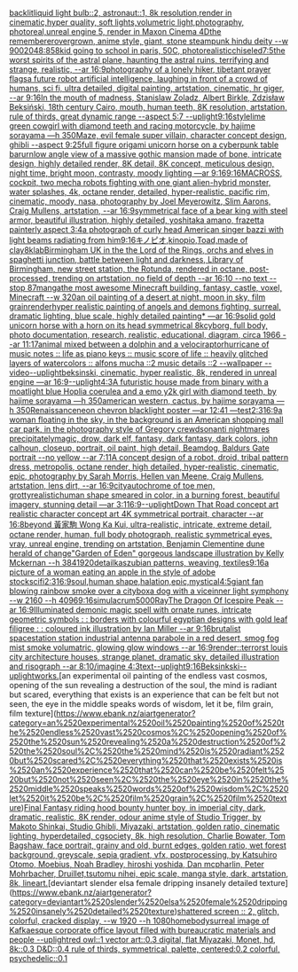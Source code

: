 [backlit](https://www.ebank.nz/aiartgenerator?category=backlit)[liquid light bulb::2, astronaut::1, 8k resolution,render in cinematic,hyper quality, soft lights,volumetric light,photography, photoreal,unreal engine 5, render in Maxon Cinema 4D](https://www.ebank.nz/aiartgenerator?category=liquid%2520light%2520bulb%3A%3A2%2C%2520astronaut%3A%3A1%2C%25208k%2520resolution%2Crender%2520in%2520cinematic%2Chyper%2520quality%2C%2520soft%2520lights%2Cvolumetric%2520light%2Cphotography%2C%2520photoreal%2Cunreal%2520engine%25205%2C%2520render%2520in%2520Maxon%2520Cinema%25204D)[the rememberer](https://www.ebank.nz/aiartgenerator?category=the%2520rememberer)[overgrown, anime style, giant, stone steampunk hindu deity    --w 900](https://www.ebank.nz/aiartgenerator?category=overgrown%2C%2520anime%2520style%2C%2520giant%2C%2520stone%2520steampunk%2520hindu%2520deity%2520%2520%2520%2520--w%2520900)[2048:858](https://www.ebank.nz/aiartgenerator?category=2048%3A858)[kid going to school in paris, 50C, photorealistic](https://www.ebank.nz/aiartgenerator?category=kid%2520going%2520to%2520school%2520in%2520paris%2C%252050C%2C%2520photorealistic)[chiseled](https://www.ebank.nz/aiartgenerator?category=chiseled)[7:5](https://www.ebank.nz/aiartgenerator?category=7%3A5)[the worst spirits of the astral plane, haunting the astral ruins, terrifying and strange, realistic, --ar 16:9](https://www.ebank.nz/aiartgenerator?category=the%2520worst%2520spirits%2520of%2520the%2520astral%2520plane%2C%2520haunting%2520the%2520astral%2520ruins%2C%2520terrifying%2520and%2520strange%2C%2520realistic%2C%2520--ar%252016%3A9)[photography of a lonely hiker, tibetant prayer flags](https://www.ebank.nz/aiartgenerator?category=photography%2520of%2520a%2520lonely%2520hiker%2C%2520tibetant%2520prayer%2520flags)[a future robot artificial intelligence, laughing in front of a crowd of humans, sci fi, ultra detailed, digital painting, artstation, cinematic, hr giger, --ar 9:16](https://www.ebank.nz/aiartgenerator?category=a%2520future%2520robot%2520artificial%2520intelligence%2C%2520laughing%2520in%2520front%2520of%2520a%2520crowd%2520of%2520humans%2C%2520sci%2520fi%2C%2520ultra%2520detailed%2C%2520digital%2520painting%2C%2520artstation%2C%2520cinematic%2C%2520hr%2520giger%2C%2520--ar%25209%3A16)[In the mouth of madness, Stanislaw Zoladz, Albert Birkle, Zdzisław Beksiński, 18th century Cairo, mouth, human teeth, 8K resolution, artstation, rule of thirds, great dynamic range --aspect 5:7 --uplight](https://www.ebank.nz/aiartgenerator?category=In%2520the%2520mouth%2520of%2520madness%2C%2520Stanislaw%2520Zoladz%2C%2520Albert%2520Birkle%2C%2520Zdzis%C5%82aw%2520Beksi%C5%84ski%2C%252018th%2520century%2520Cairo%2C%2520mouth%2C%2520human%2520teeth%2C%25208K%2520resolution%2C%2520artstation%2C%2520rule%2520of%2520thirds%2C%2520great%2520dynamic%2520range%2520--aspect%25205%3A7%2520--uplight)[9:16](https://www.ebank.nz/aiartgenerator?category=9%3A16)[style](https://www.ebank.nz/aiartgenerator?category=style)[lime green cowgirl with diamond teeth and racing motorcycle, by hajime sorayama —h 350](https://www.ebank.nz/aiartgenerator?category=lime%2520green%2520cowgirl%2520with%2520diamond%2520teeth%2520and%2520racing%2520motorcycle%2C%2520by%2520hajime%2520sorayama%2520%E2%80%94h%2520350)[](https://www.ebank.nz/aiartgenerator?category=)[Maze, evil female super villain, character concept design, ghibli --aspect 9:25](https://www.ebank.nz/aiartgenerator?category=Maze%2C%2520evil%2520female%2520super%2520villain%2C%2520character%2520concept%2520design%2C%2520ghibli%2520--aspect%25209%3A25)[full figure origami unicorn horse on a cyberpunk table bar](https://www.ebank.nz/aiartgenerator?category=full%2520figure%2520origami%2520unicorn%2520horse%2520on%2520a%2520cyberpunk%2520table%2520bar)[urn](https://www.ebank.nz/aiartgenerator?category=urn)[low angle view of a massive gothic mansion made of bone, intricate design, highly detailed render, 8K detail, 8K concept, meticulous design, night time, bright moon, contrasty, moody lighting —ar 9:16](https://www.ebank.nz/aiartgenerator?category=low%2520angle%2520view%2520of%2520a%2520massive%2520gothic%2520mansion%2520made%2520of%2520bone%2C%2520intricate%2520design%2C%2520highly%2520detailed%2520render%2C%25208K%2520detail%2C%25208K%2520concept%2C%2520meticulous%2520design%2C%2520night%2520time%2C%2520bright%2520moon%2C%2520contrasty%2C%2520moody%2520lighting%2520%E2%80%94ar%25209%3A16)[9:16](https://www.ebank.nz/aiartgenerator?category=9%3A16)[MACROSS, cockpit, two mecha robots fighting with one giant alien-hybrid monster, water splashes, 4k, octane render, detailed, hyper-realistic, pacific rim, cinematic, moody, nasa, photography by Joel Meyerowitz, Slim Aarons, Craig Mullens, artstation, --ar 16:9](https://www.ebank.nz/aiartgenerator?category=MACROSS%2C%2520cockpit%2C%2520two%2520mecha%2520robots%2520fighting%2520with%2520one%2520giant%2520alien-hybrid%2520monster%2C%2520water%2520splashes%2C%25204k%2C%2520octane%2520render%2C%2520detailed%2C%2520hyper-realistic%2C%2520pacific%2520rim%2C%2520cinematic%2C%2520moody%2C%2520nasa%2C%2520photography%2520by%2520Joel%2520Meyerowitz%2C%2520Slim%2520Aarons%2C%2520Craig%2520Mullens%2C%2520artstation%2C%2520--ar%252016%3A9)[symmetrical face of a bear king with steel armor, beautiful illustration, highly detailed, yoshitaka amano, frazetta painterly aspect 3:4](https://www.ebank.nz/aiartgenerator?category=symmetrical%2520face%2520of%2520a%2520bear%2520king%2520with%2520steel%2520armor%2C%2520beautiful%2520illustration%2C%2520highly%2520detailed%2C%2520yoshitaka%2520amano%2C%2520frazetta%2520painterly%2520aspect%25203%3A4)[a photograph of curly head American singer bazzi with light beams radiating from him](https://www.ebank.nz/aiartgenerator?category=a%2520photograph%2520of%2520curly%2520head%2520American%2520singer%2520bazzi%2520with%2520light%2520beams%2520radiating%2520from%2520him)[9:16](https://www.ebank.nz/aiartgenerator?category=9%3A16)[キノピオ,kinopio,Toad,made of clay](https://www.ebank.nz/aiartgenerator?category=%E3%82%AD%E3%83%8E%E3%83%94%E3%82%AA%2Ckinopio%2CToad%2Cmade%2520of%2520clay)[8k](https://www.ebank.nz/aiartgenerator?category=8k)[lab](https://www.ebank.nz/aiartgenerator?category=lab)[Birmingham UK in the the Lord of the Rings, orchs and elves in spaghetti junction, battle between light and darkness, Library of Birmingham, new street station, the Rotunda, rendered in octane, post-processed, trending on artstation, no field of depth --ar 16:10 --no text --stop 87](https://www.ebank.nz/aiartgenerator?category=Birmingham%2520UK%2520in%2520the%2520the%2520Lord%2520of%2520the%2520Rings%2C%2520orchs%2520and%2520elves%2520in%2520spaghetti%2520junction%2C%2520battle%2520between%2520light%2520and%2520darkness%2C%2520Library%2520of%2520Birmingham%2C%2520new%2520street%2520station%2C%2520the%2520Rotunda%2C%2520rendered%2520in%2520octane%2C%2520post-processed%2C%2520trending%2520on%2520artstation%2C%2520no%2520field%2520of%2520depth%2520--ar%252016%3A10%2520--no%2520text%2520--stop%252087)[manga](https://www.ebank.nz/aiartgenerator?category=manga)[the most awesome Minecraft building, fantasy, castle, voxel, Minecraft --w 320](https://www.ebank.nz/aiartgenerator?category=the%2520most%2520awesome%2520Minecraft%2520building%2C%2520fantasy%2C%2520castle%2C%2520voxel%2C%2520Minecraft%2520--w%2520320)[an oil painting of a desert at night, moon in sky, film grain](https://www.ebank.nz/aiartgenerator?category=an%2520oil%2520painting%2520of%2520a%2520desert%2520at%2520night%2C%2520moon%2520in%2520sky%2C%2520film%2520grain)[render](https://www.ebank.nz/aiartgenerator?category=render)[hyper realistic painting of angels and demons fighting, surreal, dramatic lighting, blue scale, highly detailed painting* —ar 16:9](https://www.ebank.nz/aiartgenerator?category=hyper%2520realistic%2520painting%2520of%2520angels%2520and%2520demons%2520fighting%2C%2520surreal%2C%2520dramatic%2520lighting%2C%2520blue%2520scale%2C%2520highly%2520detailed%2520painting%2A%2520%E2%80%94ar%252016%3A9)[solid gold unicorn horse with a horn on its head symmetrical 8k](https://www.ebank.nz/aiartgenerator?category=solid%2520gold%2520unicorn%2520horse%2520with%2520a%2520horn%2520on%2520its%2520head%2520symmetrical%25208k)[cyborg, full body, photo documentation, research, realistic, educational, diagram, circa 1966 --ar 11:17](https://www.ebank.nz/aiartgenerator?category=cyborg%2C%2520full%2520body%2C%2520photo%2520documentation%2C%2520research%2C%2520realistic%2C%2520educational%2C%2520diagram%2C%2520circa%25201966%2520--ar%252011%3A17)[animal mixed between a dolphin and a velociraptor](https://www.ebank.nz/aiartgenerator?category=animal%2520mixed%2520between%2520a%2520dolphin%2520and%2520a%2520velociraptor)[hurricane of music notes :: life as piano keys :: music score of life :: heavily glitched layers of watercolors :: alfons mucha ::2 music details ::2 --wallpaper --video](https://www.ebank.nz/aiartgenerator?category=hurricane%2520of%2520music%2520notes%2520%3A%3A%2520life%2520as%2520piano%2520keys%2520%3A%3A%2520music%2520score%2520of%2520life%2520%3A%3A%2520heavily%2520glitched%2520layers%2520of%2520watercolors%2520%3A%3A%2520alfons%2520mucha%2520%3A%3A2%2520music%2520details%2520%3A%3A2%2520--wallpaper%2520--video)[--uplight](https://www.ebank.nz/aiartgenerator?category=--uplight)[beksinski, cinematic, hyper realistic, 8k, rendered in unreal engine —ar 16:9](https://www.ebank.nz/aiartgenerator?category=beksinski%2C%2520cinematic%2C%2520hyper%2520realistic%2C%25208k%2C%2520rendered%2520in%2520unreal%2520engine%2520%E2%80%94ar%252016%3A9)[--uplight](https://www.ebank.nz/aiartgenerator?category=--uplight)[4:3](https://www.ebank.nz/aiartgenerator?category=4%3A3)[A futuristic house made from binary with a moat](https://www.ebank.nz/aiartgenerator?category=A%2520futuristic%2520house%2520made%2520from%2520binary%2520with%2520a%2520moat)[light blue Hoplia coerulea and a emo y2k girl with diamond teeth,  by hajime sorayama —h 350](https://www.ebank.nz/aiartgenerator?category=light%2520blue%2520Hoplia%2520coerulea%2520and%2520a%2520emo%2520y2k%2520girl%2520with%2520diamond%2520teeth%2C%2520%2520by%2520hajime%2520sorayama%2520%E2%80%94h%2520350)[american western, cactus, by hajime sorayama —h 350](https://www.ebank.nz/aiartgenerator?category=american%2520western%2C%2520cactus%2C%2520by%2520hajime%2520sorayama%2520%E2%80%94h%2520350)[Renaissance](https://www.ebank.nz/aiartgenerator?category=Renaissance)[neon chevron blacklight poster —ar 12:41 —test](https://www.ebank.nz/aiartgenerator?category=neon%2520chevron%2520blacklight%2520poster%2520%E2%80%94ar%252012%3A41%2520%E2%80%94test)[2:3](https://www.ebank.nz/aiartgenerator?category=2%3A3)[16:9](https://www.ebank.nz/aiartgenerator?category=16%3A9)[a woman floating in the sky, in the background is an American shopping mall car park, in the photography style of Gregory crewdson](https://www.ebank.nz/aiartgenerator?category=a%2520woman%2520floating%2520in%2520the%2520sky%2C%2520in%2520the%2520background%2520is%2520an%2520American%2520shopping%2520mall%2520car%2520park%2C%2520in%2520the%2520photography%2520style%2520of%2520Gregory%2520crewdson)[anti nightmares precipitately](https://www.ebank.nz/aiartgenerator?category=anti%2520nightmares%2520precipitately)[magic, drow, dark elf, fantasy, dark fantasy, dark colors, john calhoun,  closeup, portrait, oil paint, high detail, Beamdog, Baldurs Gate  portrait  --no yellow --ar 7:11](https://www.ebank.nz/aiartgenerator?category=magic%2C%2520drow%2C%2520dark%2520elf%2C%2520fantasy%2C%2520dark%2520fantasy%2C%2520dark%2520colors%2C%2520john%2520calhoun%2C%2520%2520closeup%2C%2520portrait%2C%2520oil%2520paint%2C%2520high%2520detail%2C%2520Beamdog%2C%2520Baldurs%2520Gate%2520%2520portrait%2520%2520--no%2520yellow%2520--ar%25207%3A11)[A concept design of a robot, droid, tribal pattern dress, metropolis, octane render, high detailed, hyper-realistic, cinematic, epic, photography by Sarah Morris, Hellen van Meene, Craig Mullens, artstation, lens dirt, --ar 16:9](https://www.ebank.nz/aiartgenerator?category=A%2520concept%2520design%2520of%2520a%2520robot%2C%2520droid%2C%2520tribal%2520pattern%2520dress%2C%2520metropolis%2C%2520octane%2520render%2C%2520high%2520detailed%2C%2520hyper-realistic%2C%2520cinematic%2C%2520epic%2C%2520photography%2520by%2520Sarah%2520Morris%2C%2520Hellen%2520van%2520Meene%2C%2520Craig%2520Mullens%2C%2520artstation%2C%2520lens%2520dirt%2C%2520--ar%252016%3A9)[city](https://www.ebank.nz/aiartgenerator?category=city)[autochrome of toe men, grotty](https://www.ebank.nz/aiartgenerator?category=autochrome%2520of%2520toe%2520men%2C%2520grotty)[realistic](https://www.ebank.nz/aiartgenerator?category=realistic)[human shape smeared in color, in a burning forest, beautiful imagery, stunning detail —ar 3:1](https://www.ebank.nz/aiartgenerator?category=human%2520shape%2520smeared%2520in%2520color%2C%2520in%2520a%2520burning%2520forest%2C%2520beautiful%2520imagery%2C%2520stunning%2520detail%2520%E2%80%94ar%25203%3A1)[16:9](https://www.ebank.nz/aiartgenerator?category=16%3A9)[--uplight](https://www.ebank.nz/aiartgenerator?category=--uplight)[Down That Road concept art realistic character concept art 4K symmetrical portrait, character --ar 16:8](https://www.ebank.nz/aiartgenerator?category=Down%2520That%2520Road%2520concept%2520art%2520realistic%2520character%2520concept%2520art%25204K%2520symmetrical%2520portrait%2C%2520character%2520--ar%252016%3A8)[beyond 黃家駒 Wong Ka Kui, ultra-realistic, intricate, extreme detail, octane render, human, full body photograph, realistic symmetrical eyes, vray, unreal engine, trending on artstation, Benjamin Clementine dune herald of change](https://www.ebank.nz/aiartgenerator?category=beyond%2520%E9%BB%83%E5%AE%B6%E9%A7%92%2520Wong%2520Ka%2520Kui%2C%2520ultra-realistic%2C%2520intricate%2C%2520extreme%2520detail%2C%2520octane%2520render%2C%2520human%2C%2520full%2520body%2520photograph%2C%2520realistic%2520symmetrical%2520eyes%2C%2520vray%2C%2520unreal%2520engine%2C%2520trending%2520on%2520artstation%2C%2520Benjamin%2520Clementine%2520dune%2520herald%2520of%2520change)["Garden of Eden" gorgeous landscape illustration by Kelly Mckernan --h 384](https://www.ebank.nz/aiartgenerator?category=%22Garden%2520of%2520Eden%22%2520gorgeous%2520landscape%2520illustration%2520by%2520Kelly%2520Mckernan%2520--h%2520384)[1920](https://www.ebank.nz/aiartgenerator?category=1920)[detail](https://www.ebank.nz/aiartgenerator?category=detail)[kaszubian patterns, weaving, textiles](https://www.ebank.nz/aiartgenerator?category=kaszubian%2520patterns%2C%2520weaving%2C%2520textiles)[9:16](https://www.ebank.nz/aiartgenerator?category=9%3A16)[a picture of a woman eating an apple in the style of adobe stock](https://www.ebank.nz/aiartgenerator?category=a%2520picture%2520of%2520a%2520woman%2520eating%2520an%2520apple%2520in%2520the%2520style%2520of%2520adobe%2520stock)[scifi](https://www.ebank.nz/aiartgenerator?category=scifi)[2:3](https://www.ebank.nz/aiartgenerator?category=2%3A3)[16:9](https://www.ebank.nz/aiartgenerator?category=16%3A9)[soul,human shape,halation,epic,mystical](https://www.ebank.nz/aiartgenerator?category=soul%2Chuman%2520shape%2Chalation%2Cepic%2Cmystical)[4:5](https://www.ebank.nz/aiartgenerator?category=4%3A5)[giant fan blowing rainbow smoke over a city](https://www.ebank.nz/aiartgenerator?category=giant%2520fan%2520blowing%2520rainbow%2520smoke%2520over%2520a%2520city)[box](https://www.ebank.nz/aiartgenerator?category=box)[a dog with a vice](https://www.ebank.nz/aiartgenerator?category=a%2520dog%2520with%2520a%2520vice)[inner light symphony  --w 2160 --h 4096](https://www.ebank.nz/aiartgenerator?category=inner%2520light%2520symphony%2520%2520--w%25202160%2520--h%25204096)[9:16](https://www.ebank.nz/aiartgenerator?category=9%3A16)[simulacrum](https://www.ebank.nz/aiartgenerator?category=simulacrum)[5000](https://www.ebank.nz/aiartgenerator?category=5000)[Ray](https://www.ebank.nz/aiartgenerator?category=Ray)[The Dragon Of Icespire Peak --ar 16:9](https://www.ebank.nz/aiartgenerator?category=The%2520Dragon%2520Of%2520Icespire%2520Peak%2520--ar%252016%3A9)[Illuminated demonic magic spell with ornate runes, intricate geometric symbols : : borders with colourful egyptian designs with gold leaf filigree : : coloured ink illustration by Ian Miller --ar 9:16](https://www.ebank.nz/aiartgenerator?category=Illuminated%2520demonic%2520magic%2520spell%2520with%2520ornate%2520runes%2C%2520intricate%2520geometric%2520symbols%2520%3A%2520%3A%2520borders%2520with%2520colourful%2520egyptian%2520designs%2520with%2520gold%2520leaf%2520filigree%2520%3A%2520%3A%2520coloured%2520ink%2520illustration%2520by%2520Ian%2520Miller%2520--ar%25209%3A16)[brutalist spacestation station industrial antenna parabole in a red desert, smog fog mist smoke volumatric, glowing glow windows --ar 16:9](https://www.ebank.nz/aiartgenerator?category=brutalist%2520spacestation%2520station%2520industrial%2520antenna%2520parabole%2520in%2520a%2520red%2520desert%2C%2520smog%2520fog%2520mist%2520smoke%2520volumatric%2C%2520glowing%2520glow%2520windows%2520--ar%252016%3A9)[render::](https://www.ebank.nz/aiartgenerator?category=render%3A%3A)[terror](https://www.ebank.nz/aiartgenerator?category=terror)[st louis city architecture houses, strange planet, dramatic sky, detailed illustration and risograph --ar 8:10](https://www.ebank.nz/aiartgenerator?category=st%2520louis%2520city%2520architecture%2520houses%2C%2520strange%2520planet%2C%2520dramatic%2520sky%2C%2520detailed%2520illustration%2520and%2520risograph%2520--ar%25208%3A10)[/imagine 4:3](https://www.ebank.nz/aiartgenerator?category=/imagine%25204%3A3)[text](https://www.ebank.nz/aiartgenerator?category=text)[--uplight](https://www.ebank.nz/aiartgenerator?category=--uplight)[9:16](https://www.ebank.nz/aiartgenerator?category=9%3A16)[Beksinkski](https://www.ebank.nz/aiartgenerator?category=Beksinkski)[--uplight](https://www.ebank.nz/aiartgenerator?category=--uplight)[works.](https://www.ebank.nz/aiartgenerator?category=works.)[an experimental oil painting of the endless vast cosmos, opening of the sun revealing a destruction of the soul, the mind is radiant but scared, everything that exists is an experience that can be felt but not seen, the eye in the middle speaks words of wisdom, let it be, film grain, film texture](https://www.ebank.nz/aiartgenerator?category=an%2520experimental%2520oil%2520painting%2520of%2520the%2520endless%2520vast%2520cosmos%2C%2520opening%2520of%2520the%2520sun%2520revealing%2520a%2520destruction%2520of%2520the%2520soul%2C%2520the%2520mind%2520is%2520radiant%2520but%2520scared%2C%2520everything%2520that%2520exists%2520is%2520an%2520experience%2520that%2520can%2520be%2520felt%2520but%2520not%2520seen%2C%2520the%2520eye%2520in%2520the%2520middle%2520speaks%2520words%2520of%2520wisdom%2C%2520let%2520it%2520be%2C%2520film%2520grain%2C%2520film%2520texture)[Final Fantasy riding hood bounty hunter boy, in imperial city, dark, dramatic, realistic, 8K render, odour anime style of Studio Trigger, by Makoto Shinkai, Studio Ghibli, Miyazaki, artstation, golden ratio, cinematic lighting, hyperdetailed, cgsociety, 8k, high resolution, Charlie Bowater, Tom Bagshaw, face portrait, grainy and old, burnt edges, golden ratio, wet forest background, greyscale, sepia gradient, vfx, postprocessing, by Katsuhiro Otomo, Moebius, Noah Bradley, hiroshi yoshida, Dan mcpharlin, Peter Mohrbacher, Druillet,tsutomu nihei, epic scale, manga style, dark, artstation, 8k, lineart.](https://www.ebank.nz/aiartgenerator?category=Final%2520Fantasy%2520riding%2520hood%2520bounty%2520hunter%2520boy%2C%2520in%2520imperial%2520city%2C%2520dark%2C%2520dramatic%2C%2520realistic%2C%25208K%2520render%2C%2520odour%2520anime%2520style%2520of%2520Studio%2520Trigger%2C%2520by%2520Makoto%2520Shinkai%2C%2520Studio%2520Ghibli%2C%2520Miyazaki%2C%2520artstation%2C%2520golden%2520ratio%2C%2520cinematic%2520lighting%2C%2520hyperdetailed%2C%2520cgsociety%2C%25208k%2C%2520high%2520resolution%2C%2520Charlie%2520Bowater%2C%2520Tom%2520Bagshaw%2C%2520face%2520portrait%2C%2520grainy%2520and%2520old%2C%2520burnt%2520edges%2C%2520golden%2520ratio%2C%2520wet%2520forest%2520background%2C%2520greyscale%2C%2520sepia%2520gradient%2C%2520vfx%2C%2520postprocessing%2C%2520by%2520Katsuhiro%2520Otomo%2C%2520Moebius%2C%2520Noah%2520Bradley%2C%2520hiroshi%2520yoshida%2C%2520Dan%2520mcpharlin%2C%2520Peter%2520Mohrbacher%2C%2520Druillet%2Ctsutomu%2520nihei%2C%2520epic%2520scale%2C%2520manga%2520style%2C%2520dark%2C%2520artstation%2C%25208k%2C%2520lineart.)[deviantart slender elsa female dripping insanely detailed texture](https://www.ebank.nz/aiartgenerator?category=deviantart%2520slender%2520elsa%2520female%2520dripping%2520insanely%2520detailed%2520texture)[shattered screen :: 2, glitch, colorful, cracked display, --w 1920 --h 1080](https://www.ebank.nz/aiartgenerator?category=shattered%2520screen%2520%3A%3A%25202%2C%2520glitch%2C%2520colorful%2C%2520cracked%2520display%2C%2520--w%25201920%2520--h%25201080)[homebody](https://www.ebank.nz/aiartgenerator?category=homebody)[surreal image of Kafkaesque corporate office layout filled with bureaucratic materials and people --uplight](https://www.ebank.nz/aiartgenerator?category=surreal%2520image%2520of%2520Kafkaesque%2520corporate%2520office%2520layout%2520filled%2520with%2520bureaucratic%2520materials%2520and%2520people%2520--uplight)[red owl::1 vector art::0.3 digital, flat Miyazaki, Monet, hd, 8k::0.3 D&D::0.4 rule of thirds, symmetrical, palette, centered:0.2 colorful, psychedelic::0.1](https://www.ebank.nz/aiartgenerator?category=red%2520owl%3A%3A1%2520vector%2520art%3A%3A0.3%2520digital%2C%2520flat%2520Miyazaki%2C%2520Monet%2C%2520hd%2C%25208k%3A%3A0.3%2520D%26D%3A%3A0.4%2520rule%2520of%2520thirds%2C%2520symmetrical%2C%2520palette%2C%2520centered%3A0.2%2520colorful%2C%2520psychedelic%3A%3A0.1)
